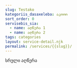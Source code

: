 ```yaml
---
slug: Testako
kategoriis_dasaxeleba: აკოოო
sort_order: 0
servisebis_sia:
  - name: აღწერა 1
  - name: აღწერა 2
tags: categories
layout: service-detail.njk
permalink: /services/{{slug}}/
---
```

სრული აღწერა
